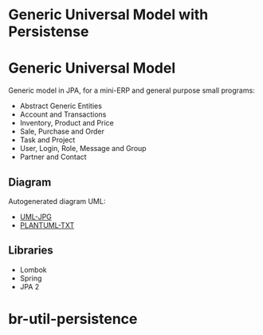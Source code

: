 # Generic Universal Model with Persistense

# Generic Universal Model

Generic model in JPA, for a mini-ERP and general purpose small programs:
- Abstract Generic Entities
- Account and Transactions
- Inventory, Product and Price
- Sale, Purchase and Order
- Task and Project
- User, Login, Role, Message and Group
- Partner and Contact
## Diagram
Autogenerated diagram UML:
- [UML-JPG](doc/uml/generic-universal-model-plantuml-1.0.0-SNAPSHOT.png)
- [PLANTUML-TXT](doc/uml/generic-universal-model-plantuml-1.0.0-SNAPSHOT.txt)

## Libraries
- Lombok
- Spring
- JPA 2
# br-util-persistence
